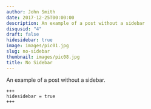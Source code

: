 ```yaml
---
author: John Smith
date: 2017-12-25T00:00:00
description: An example of a post without a sidebar
disqusid: "4"
draft: false
hidesidebar: true
image: images/pic01.jpg
slug: no-sidebar
thumbnail: images/pic08.jpg
title: No Sidebar
---
```

An example of a post without a sidebar.

```
+++
hidesidebar = true
+++
```